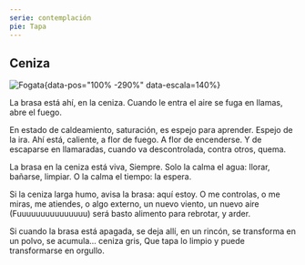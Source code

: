 ```yaml
---
serie: contemplación
pie: Tapa
---
```


## Ceniza

![Fogata](/foto/10712553_10206321884027438_9174534756872404125_o.webp){data-pos="100% -290%" data-escala=140%}

La brasa está ahí,
en la ceniza.
Cuando le entra el aire
se fuga en llamas,
abre el fuego.

En  estado de caldeamiento,
saturación,
es espejo para aprender.
Espejo de la ira.
Ahí está, caliente,
a flor de fuego.
A  flor de encenderse.
Y de escaparse en llamaradas,
cuando va descontrolada,
contra otros,
quema.

La brasa en la ceniza está viva,
Siempre.
Solo la calma el agua:
llorar, bañarse, limpiar.
O la calma el tiempo:
la espera.

Si la ceniza larga humo,
avisa la brasa:
aquí estoy.
O me controlas,
o me miras,
me atiendes,
o algo externo,
un nuevo viento,
un nuevo aire
(Fuuuuuuuuuuuuuuu)
será basto alimento para rebrotar,
y arder.

Si cuando la brasa está apagada,
se deja allí,
en un rincón,
se transforma en un polvo,
se acumula…
ceniza gris,
Que tapa lo limpio
y puede transformarse en orgullo.
